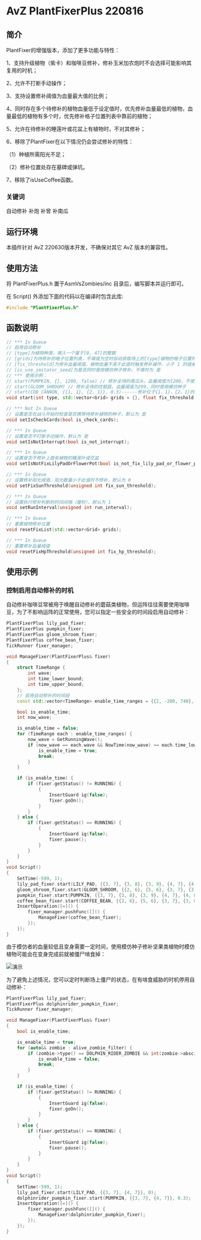 # AvZ PlantFixerPlus  220816

## 简介

PlantFixer的增强版本，添加了更多功能与特性：

1、支持升级植物（紫卡）和咖啡豆修补，修补玉米加农炮时不会选择可能影响其复用的时机；

2、允许不打断手动操作；

3、支持设置修补阈值为血量最大值的比例；

4、同时存在多个待修补的植物血量低于设定值时，优先修补血量最低的植物，血量最低的植物有多个时，优先修补格子位置列表中靠前的植物；

5、允许在待修补的睡莲叶或花盆上有植物时，不对其修补；

6、移除了PlantFixer在以下情况仍会尝试修补的特性：

（1）种植所需阳光不足；

（2）修补位置处存在墓碑或弹坑。

7、移除了isUseCoffee函数。

### 关键词

自动修补 补炮 补曾 补南瓜

## 运行环境

本插件针对 AvZ 220630版本开发，不确保对其它 AvZ 版本的兼容性。

## 使用方法

将 PlantFixerPlus.h 置于AsmVsZombies/inc 目录后，编写脚本并运行即可。

在 Script() 外添加下面的代码以在编译时包含此库:

```c++
#include "PlantFixerPlus.h"
```

## 函数说明
```c++
// *** In Queue
// 启用自动修补
// [type]为植物种类，填入一个属于[0, 47]的整数
// [grids]为待修补的格子位置列表，不填或为空时自动获取场上的[type]植物的格子位置列表
// [fix_threshold]为修补血量阈值，植物血量不高于此值时触发修补操作，小于 1 的值被视为最大血量的比例，不填时为 0.9999
// [is_use_imitator_seed]为是否同时使用模仿种子修补，不填时为 是
// *** 使用示例：
// start(PUMPKIN, {}, 1200, false) // 修补全场的南瓜头，血量阈值为1200，不使用模仿种子
// start(GLOOM_SHROOM) // 修补全场的忧郁菇，血量阈值为299，同时使用模仿种子
// start(COB_CANNON, {{1, 1}, {2, 1}}, 0.3)------修补位于{1，1}，{2，1}的玉米加农炮，血量阈值为90，同时使用模仿种子
void start(int type, std::vector<Grid> grids = {}, float fix_threshold = 0.9999, bool is_use_imitator_seed = true);

// *** Not In Queue
// 设置是否在战斗开始时检查是否携带待修补植物的种子，默认为 是
void setIsCheckCards(bool is_check_cards);

// *** In Queue
// 设置是否不打断手动操作，默认为 是
void setIsNotInterrupt(bool is_not_interrupt);

// *** In Queue
// 设置是否不修补上面有植物的睡莲叶或花盆
void setIsNotFixLilyPadOrFlowerPot(bool is_not_fix_lily_pad_or_flower_pot_with_plant);

// *** In Queue
// 设置修补阳光阈值，阳光数量小于此值时不修补，默认为 0
void setFixSunThreshold(unsigned int fix_sun_threshold);

// *** In Queue
// 设置执行修补判断的时间间隔（厘秒），默认为 1
void setRunInterval(unsigned int run_interval);

// *** In Queue
// 重置植物修补位置
void resetFixList(std::vector<Grid> grids);

// *** In Queue
// 重置修补血量阈值
void resetFixHpThreshold(unsigned int fix_hp_threshold);
```


## 使用示例

### 控制启用自动修补的时机

自动修补咖啡豆常被用于唤醒自动修补的蘑菇类植物，但运阵往往需要使用咖啡豆，为了不影响运阵的正常使用，您可以指定一些安全的时间段启用自动修补：
```c++
PlantFixerPlus lily_pad_fixer;
PlantFixerPlus pumpkin_fixer;
PlantFixerPlus gloom_shroom_fixer;
PlantFixerPlus coffee_bean_fixer;
TickRunner fixer_manager;

void ManageFixer(PlantFixerPlus& fixer)
{
    struct TimeRange {
        int wave;
        int time_lower_bound;
        int time_upper_bound;
    };
    // 启用自动修补的时间段
    const std::vector<TimeRange> enable_time_ranges = {{2, -200, 740}, {6, -200, 740}, {9, 300, 4500}, {11, -200, 740}, {15, -200, 740}, {19, -200, 4500}, {20, 300, 5500}};

    bool is_enable_time;
    int now_wave;

    is_enable_time = false;
    for (TimeRange each : enable_time_ranges) {
        now_wave = GetRunningWave();
        if (now_wave == each.wave && NowTime(now_wave) >= each.time_lower_bound && NowTime(now_wave) <= each.time_upper_bound) {
            is_enable_time = true;
            break;
        }
    }

    if (is_enable_time) {
        if (fixer.getStatus() != RUNNING) {
            {
                InsertGuard ig(false);
                fixer.goOn();
            }
        }
    } else {
        if (fixer.getStatus() == RUNNING) {
            {
                InsertGuard ig(false);
                fixer.pause();
            }
        }
    }
}
void Script()
{
    SetTime(-599, 1);
    lily_pad_fixer.start(LILY_PAD, {{3, 7}, {3, 8}, {3, 9}, {4, 7}, {4, 8}, {4, 9}});
    gloom_shroom_fixer.start(GLOOM_SHROOM, {{2, 6}, {5, 6}, {3, 7}, {3, 8}, {3, 9}, {4, 7}, {4, 8}, {4, 9}});
    pumpkin_fixer.start(PUMPKIN, {{3, 7}, {3, 8}, {3, 9}, {4, 7}, {4, 8}, {4, 9}}, 0.3);
    coffee_bean_fixer.start(COFFEE_BEAN, {{2, 6}, {5, 6}, {3, 7}, {3, 8}, {3, 9}, {4, 7}, {4, 8}, {4, 9}});
    InsertOperation([=]() {
        fixer_manager.pushFunc([]() {
            ManageFixer(coffee_bean_fixer);
        });
    });
}
```

由于模仿者的血量较低且变身需要一定时间，使用模仿种子修补坚果类植物时模仿植物可能会在变身完成前就被僵尸啃食掉：

![演示](演示.gif)

为了避免上述情况，您可以定时判断场上僵尸的状态，在有啃食威胁的时机停用自动修补：
```c++
PlantFixerPlus lily_pad_fixer;
PlantFixerPlus dolphinrider_pumpkin_fixer;
TickRunner fixer_manager;

void ManageFixer(PlantFixerPlus& fixer)
{
    bool is_enable_time;

    is_enable_time = true;
    for (auto&& zombie : alive_zombie_filter) {
        if (zombie->type() == DOLPHIN_RIDER_ZOMBIE && int(zombie->abscissa()) <= 720) {
            is_enable_time = false;
            break;
        }
    }

    if (is_enable_time) {
        if (fixer.getStatus() != RUNNING) {
            {
                InsertGuard ig(false);
                fixer.goOn();
            }
        }
    } else {
        if (fixer.getStatus() == RUNNING) {
            {
                InsertGuard ig(false);
                fixer.pause();
            }
        }
    }
}
void Script()
{
    SetTime(-599, 1);
    lily_pad_fixer.start(LILY_PAD, {{3, 7}, {4, 7}}, 0);
    dolphinrider_pumpkin_fixer.start(PUMPKIN, {{3, 7}, {4, 7}}, 0.3);
    InsertOperation([=]() {
        fixer_manager.pushFunc([]() {
            ManageFixer(dolphinrider_pumpkin_fixer);
        });
    });
}
```